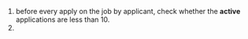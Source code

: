 1. before every apply on the job by applicant, check whether the **active** applications are less than 10.
2. 